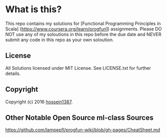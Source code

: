 # What is this?

This repo contains my solutions for [Functional Programming Principles in Scala] (https://www.coursera.org/learn/progfun1) assignments.
Please DO NOT use any of my soloutions in this repo before the due date and NEVER submit any code in this repo as your own soloution. 


## License

All Solutions licensed under MIT License. See LICENSE.txt for further details.


## Copyright

Copyright (c) 2016 [hossein1387](http://hossein1387.github.io/).

## Other Notable Open Source ml-class Sources

https://github.com/lampepfl/progfun-wiki/blob/gh-pages/CheatSheet.md




